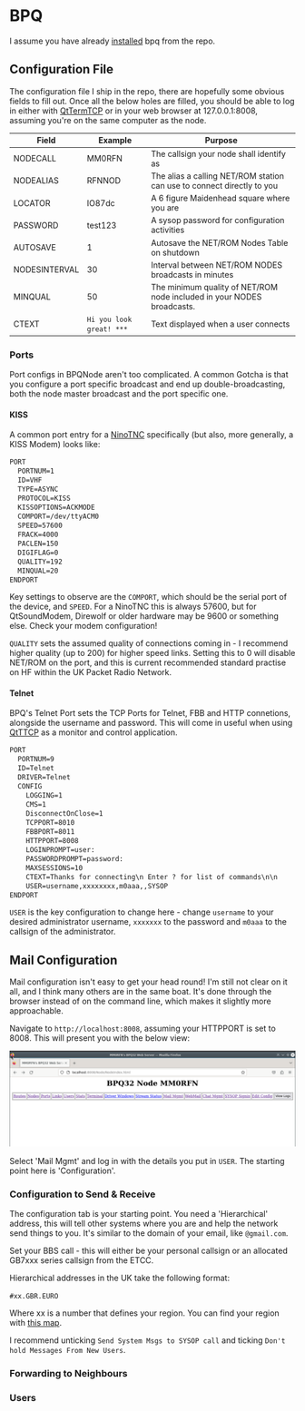 # BPQ

I assume you have already [installed](../install/bpq.md) bpq from the repo.  

## Configuration File

The configuration file I ship in the repo, there are hopefully some obvious fields to fill out. Once all the below holes are filled, you should be able to log in either with [QtTermTCP](../clients/qtttcp.md) or in your web browser at 127.0.0.1:8008, assuming you're on the same computer as the node. 

| Field | Example | Purpose
| ----- | ------- | -------
| NODECALL | MM0RFN | The callsign your node shall identify as
| NODEALIAS | RFNNOD | The alias a calling NET/ROM station can use to connect directly to you
| LOCATOR | IO87dc | A 6 figure Maidenhead square where you are
| PASSWORD | test123 | A sysop password for configuration activities
| AUTOSAVE | 1 | Autosave the NET/ROM Nodes Table on shutdown 
| NODESINTERVAL | 30 | Interval between NET/ROM NODES broadcasts in minutes
| MINQUAL | 50 | The minimum quality of NET/ROM node included in your NODES broadcasts.
| CTEXT | `Hi you look great! ***` | Text displayed when a user connects

### Ports

Port configs in BPQNode aren't too complicated. A common Gotcha is that you configure a port specific broadcast and end up double-broadcasting, both the node master broadcast and the port specific one. 

#### KISS

A common port entry for a [NinoTNC](../modems/ninotnc.md) specifically (but also, more generally, a KISS Modem) looks like:

```
PORT
  PORTNUM=1
  ID=VHF
  TYPE=ASYNC
  PROTOCOL=KISS
  KISSOPTIONS=ACKMODE
  COMPORT=/dev/ttyACM0
  SPEED=57600
  FRACK=4000
  PACLEN=150
  DIGIFLAG=0
  QUALITY=192
  MINQUAL=20
ENDPORT
```

Key settings to observe are the `COMPORT`, which should be the serial port of the device, and `SPEED`. For a NinoTNC this is always 57600, but for QtSoundModem, Direwolf or older hardware may be 9600 or something else. Check your modem configuration!

`QUALITY` sets the assumed quality of connections coming in - I recommend higher quality (up to 200) for higher speed links. Setting this to 0 will disable NET/ROM on the port, and this is current recommended standard practise on HF within the UK Packet Radio Network.

#### Telnet

BPQ's Telnet Port sets the TCP Ports for Telnet, FBB and HTTP connetions, alongside the username and password. This will come in useful when using [QtTTCP](../clients/qtttcp.md) as a monitor and control application.

```
PORT
  PORTNUM=9
  ID=Telnet
  DRIVER=Telnet
  CONFIG
    LOGGING=1
    CMS=1
    DisconnectOnClose=1
    TCPPORT=8010
    FBBPORT=8011
    HTTPPORT=8008
    LOGINPROMPT=user:
    PASSWORDPROMPT=password:
    MAXSESSIONS=10
    CTEXT=Thanks for connecting\n Enter ? for list of commands\n\n
    USER=username,xxxxxxxx,m0aaa,,SYSOP
ENDPORT
```

`USER` is the key configuration to change here - change `username` to your desired administrator username,  `xxxxxxx` to the password and `m0aaa` to the callsign of the administrator.

## Mail Configuration

Mail configuration isn't easy to get your head round! I'm still not clear on it
all, and I think many others are in the same boat. It's done through the browser
instead of on the command line, which makes it slightly more approachable.

Navigate to `http://localhost:8008`, assuming your HTTPPORT is set to 8008. This
will present you with the below view:

![BPQ Node Main page](../static/img/node-main.png)

Select 'Mail Mgmt' and log in with the details you put in `USER`. The starting
point here is 'Configuration'.

### Configuration to Send & Receive

The configuration tab is your starting point. You need a 'Hierarchical'
address, this will tell other systems where you are and help the network send
things to you. It's similar to the domain of your email, like `@gmail.com`.

Set your BBS call - this will either be your personal callsign or an allocated
GB7xxx series callsign from the ETCC.

Hierarchical addresses in the UK take the following format:

`#xx.GBR.EURO`

Where xx is a number that defines your region. You can find your region with
[this map]().

I recommend unticking `Send System Msgs to SYSOP call` and ticking `Don't hold
Messages From New Users`.

### Forwarding to Neighbours
### Users


